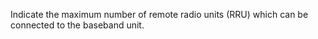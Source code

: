 Indicate the maximum number of remote radio units (RRU) which can be connected to the baseband unit.
